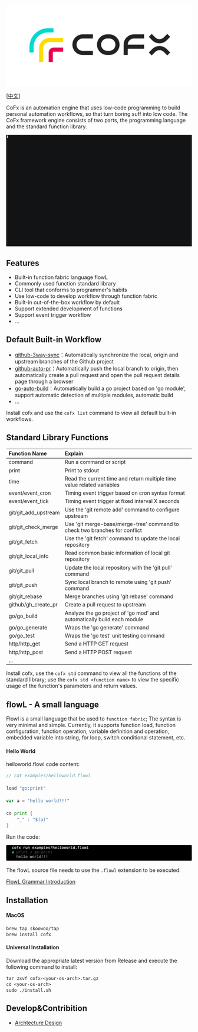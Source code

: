 ![](./docs/assets/logo.png)

[[中文](./README.zh_CN.md)]

CoFx is an automation engine that uses low-code programming to build personal automation workflows, so that turn boring suff into low code. The CoFx framework engine consists of two parts, the programming language and the standard function library.

![](./docs/assets/demo.gif)

## Features
* Built-in function fabric language flowL
* Commonly used function standard library
* CLI tool that conforms to programmer's habits
* Use low-code to develop workflow through function fabric
* Built-in out-of-the-box workflow by default
* Support extended development of functions
* Support event trigger workflow
* ...

## Default Built-in Workflow 
* [github-3way-sync](docs/github_3way_sync.md)：Automatically synchronize the local, origin and upstream branches of the Github project
* [github-auto-pr](docs/github_auto_pr.md)：Automatically push the local branch to origin, then automatically create a pull request and open the pull request details page through a browser
* [go-auto-build](docs/go_auto_build.md)：Automatically build a go project based on 'go module', support automatic detection of multiple modules, automatic build
* ...

Install cofx and use the `cofx list` command to view all default built-in workflows.

## Standard Library Functions

| Function Name        | Explain                                                      |
| :------------------- | :----------------------------------------------------------- |
| command              | Run a command or script                                      |
| print                | Print to stdout                                              |
| time                 | Read the current time and return multiple time value related variables |
| event/event_cron     | Timing event trigger based on cron syntax format             |
| event/event_tick     | Timing event trigger at fixed interval X seconds             |
| git/git_add_upstream | Use the 'git remote add' command to configure upstream       |
| git/git_check_merge  | Use 'git merge-base/merge-tree' command to check two branches for conflict |
| git/git_fetch        | Use the 'git fetch' command to update the local repository   |
| git/git_local_info   | Read common basic information of local git repository        |
| git/git_pull         | Update the local repository with the 'git pull' command      |
| git/git_push         | Sync local branch to remote using 'git push' command         |
| git/git_rebase       | Merge branches using 'git rebase' command                    |
| github/gh_create_pr  | Create a pull request to upstream                            |
| go/go_build          | Analyze the go project of 'go mod' and automatically build each module |
| go/go_generate       | Wraps the 'go generate' command                              |
| go/go_test           | Wraps the 'go test' unit testing command                     |
| http/http_get        | Send a HTTP GET request                                      |
| http/http_post       | Send a HTTP POST request                                     |
| ...                  |                                                              |

Install cofx, use the `cofx std` command to view all the functions of the standard library; use the `cofx std <function name>` to view the specific usage of the function's parameters and return values.

## flowL - A small language
Flowl is a small language that be used to `function fabric`; The syntax is very minimal and simple. Currently, it supports function load, function configuration, function operation, variable definition and operation, embedded variable into string, for loop, switch conditional statement, etc.

#### Hello World
helloworld.flowl code content:
```go
// cat examples/helloworld.flowl

load "go:print"

var a = "hello world!!!"

co print {
    "_" : "$(a)"
}
```

Run the code:

![](./docs/assets/hello.png)

The flowL source file needs to use the `.flowl` extension to be executed.

[FlowL Grammar Introduction](docs/flowl_guide.md)

## Installation
#### MacOS 

```
brew tap skoowoo/tap
brew install cofx
```

#### Universal Installation
Download the appropriate latest version from Release and execute the following command to install:

```
tar zxvf cofx-<your-os-arch>.tar.gz
cd <your-os-arch>
sudo ./install.sh
```

## Develop&Contribition
* [Archtecture Design](docs/arch.md)
